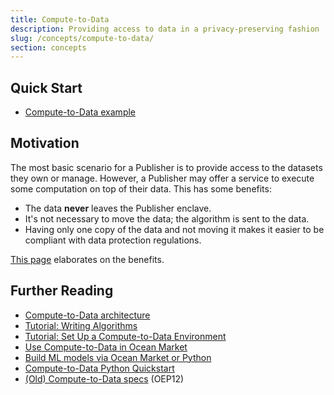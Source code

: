 ```yaml
---
title: Compute-to-Data
description: Providing access to data in a privacy-preserving fashion
slug: /concepts/compute-to-data/
section: concepts
---
```


## Quick Start

- [Compute-to-Data example](https://github.com/oceanprotocol/ocean.py/blob/main/READMEs/c2d-flow.md)


## Motivation

The most basic scenario for a Publisher is to provide access to the datasets they own or manage. However, a Publisher may offer a service to execute some computation on top of their data. This has some benefits:

- The data **never** leaves the Publisher enclave.
- It's not necessary to move the data; the algorithm is sent to the data.
- Having only one copy of the data and not moving it makes it easier to be compliant with data protection regulations.

[This page](https://oceanprotocol.com/technology/compute-to-data) elaborates on the benefits.

## Further Reading

- [Compute-to-Data architecture](/tutorials/compute-to-data-architecture/)
- [Tutorial: Writing Algorithms](/tutorials/compute-to-data-algorithms/)
- [Tutorial: Set Up a Compute-to-Data Environment](/tutorials/compute-to-data/)
- [Use Compute-to-Data in Ocean Market](https://blog.oceanprotocol.com/compute-to-data-is-now-available-in-ocean-market-58868be52ef7)
- [Build ML models via Ocean Market or Python](https://medium.com/ravenprotocol/machine-learning-series-using-logistic-regression-for-classification-in-oceans-compute-to-data-18df49b6b165)
- [Compute-to-Data Python Quickstart](https://github.com/oceanprotocol/ocean.py/blob/main/READMEs/c2d-flow.md)
- [(Old) Compute-to-Data specs](https://github.com/oceanprotocol-archive/OEPs/tree/master/12) (OEP12)
